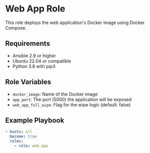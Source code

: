 # Web App Role

This role deploys the web application's Docker image using Docker Compose.

## Requirements

- Ansible 2.9 or higher
- Ubuntu 22.04 or compatible
- Python 3.8 with pip3

## Role Variables
- `docker_image`: Name of the Docker image
- `app_port`: The port (5000) the application will be exposed
- `web_app_full_wipe`: Flag for the wipe logic (default: false)

## Example Playbook

```yaml
- hosts: all
  become: true
  roles:
    - role: web_app